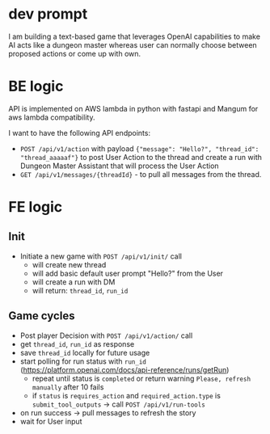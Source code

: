 dev prompt
===

I am building a text-based game that leverages OpenAI capabilities to make AI acts like a dungeon master whereas user can normally choose between proposed actions or come up with own.

# BE logic
API is implemented on AWS lambda in python with fastapi and Mangum for aws lambda compatibility.

I want to have the following API endpoints:
- `POST /api/v1/action` with payload `{"message": "Hello?", "thread_id": "thread_aaaaaf"}` to
post User Action to the thread and create a run with Dungeon Master Assistant that will process the User Action
- `GET /api/v1/messages/{threadId}` - to pull all messages from the thread.


# FE logic

## Init
- Initiate a new game with `POST /api/v1/init/` call
    - will create new thread
    - will add basic default user prompt "Hello?" from the User
    - will create a run with DM
    - will return: `thread_id`, `run_id`

## Game cycles
- Post player Decision with `POST /api/v1/action/` call
- get `thread_id`, `run_id` as response
- save `thread_id` locally for future usage
- start polling for run status with `run_id` (https://platform.openai.com/docs/api-reference/runs/getRun)
    - repeat until status is `completed` or return warning `Please, refresh manually` after 10 fails
    - if `status` is `requires_action` and  `required_action.type` is `submit_tool_outputs` -> call `POST /api/v1/run-tools`
- on run success -> pull messages to refresh the story
- wait for User input